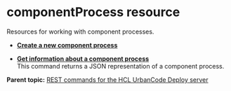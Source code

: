 # componentProcess resource

Resources for working with component processes.

-   **[Create a new component process](../../com.ibm.udeploy.api.doc/topics/rest_cli_componentprocess_create_put.md)**  

-   **[Get information about a component process](../../com.ibm.udeploy.api.doc/topics/rest_cli_componentprocess_info_get.md)**  
This command returns a JSON representation of a component process.

**Parent topic:** [REST commands for the HCL UrbanCode Deploy server](../../com.ibm.udeploy.reference.doc/topics/rest_api_ref_commands.md)

